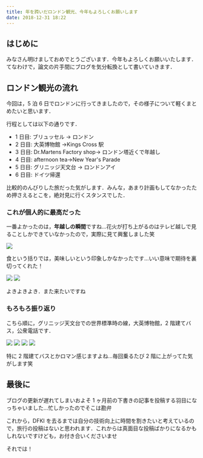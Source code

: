 ```yaml
---
title: 年を跨いだロンドン観光、今年もよろしくお願いします
date: 2018-12-31 18:22
---
```


## はじめに

みなさん明けましておめでとうございます．今年もよろしくお願いいたします．てなわけで，論文の片手間にブログを気分転換として書いていきます．

## ロンドン観光の流れ

今回は，5 泊 6 日でロンドンに行ってきましたので，その様子について軽くまとめたいと思います．

行程としては以下の通りです．

- 1 日目: ブリュッセル → ロンドン
- 2 日目: 大英博物館 →Kings Cross 駅
- 3 日目: Dr.Martens Factory shop→ ロンドン塔近くで年越し
- 4 日目: afternoon tea→New Year's Parade
- 5 日目: グリニッジ天文台 → ロンドンアイ
- 6 日目: ドイツ帰還

比較的のんびりした旅だった気がします．みんな，あまり計画もしてなかったため押さえるとこを，絶対見に行くスタンスでした．

### これが個人的に最高だった

一番よかったのは，**年越しの瞬間**ですね…花火が打ち上がるのはテレビ越しで見ることしかできていなかったので，実際に見て興奮しました笑

<img src="/posts/20181231_arrive_at_london/fireworks.png">

食という括りでは，美味しいという印象しかなかったです…いい意味で期待を裏切ってくれた！

<img src="/posts/20181231_arrive_at_london/potato.jpg">
<img src="/posts/20181231_arrive_at_london/fish_and_chips.jpg">

よきよきよき．また来たいですね

### もろもろ振り返り

こちら順に，グリニッジ天文台での世界標準時の線，大英博物館，2 階建てバス，公衆電話です．

<img src="/posts/20181231_arrive_at_london/greenwich.jpg">
<img src="/posts/20181231_arrive_at_london/musium.jpg">
<img src="/posts/20181231_arrive_at_london/bus.jpg">
<img src="/posts/20181231_arrive_at_london/telephone_box.jpg">

特に 2 階建てバスとかロマン感じますよね…毎回乗るたび 2 階に上がってた気がします笑

## 最後に

ブログの更新が遅れてしまいおよそ 1 ヶ月前の下書きの記事を投稿する羽目になっちゃいました…忙しかったのでそこは勘弁

これから，DFKI を去るまでは自分の技術向上に時間を割きたいと考えているので，旅行の投稿はないと思われます．これからは真面目な投稿ばかりになるかもしれないですけども，お付き合いくださいませ

それでは！
